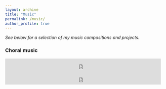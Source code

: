 ```yaml
---
layout: archive
title: "Music"
permalink: /music/
author_profile: true
---
```

*_See below for a selection of my music compositions and projects._*

### Choral music
<iframe style="border: 0; width: 100%; height: 42px;" src="https://bandcamp.com/EmbeddedPlayer/track=98099026/size=small/bgcol=ffffff/linkcol=333333/transparent=true/" seamless><a href="http://solomonfentonmiller.bandcamp.com/track/test-track">test track by Solomon Fenton-Miller</a></iframe>
<iframe style="border: 0; width: 100%; height: 42px;" src="https://bandcamp.com/EmbeddedPlayer/track=98099026/size=small/bgcol=ffffff/linkcol=333333/transparent=true/" seamless><a href="http://solomonfentonmiller.bandcamp.com/track/test-track">test track by Solomon Fenton-Miller</a></iframe>
